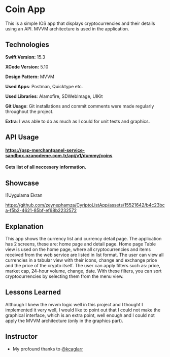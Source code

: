 
# Coin App

This is a simple IOS app that displays cryptocurrencies and their details using an API. MVVM architecture is used in the application.


## Technologies

**Swift Version:** 15.3

**XCode Version:** 5.10

**Design Pattern:** MVVM

**Used Apps**: Postman, Quicktype etc.

**Used Libraries**: Alamofire, SDWebImage, UIKit

**Git Usage**: Git installations and commit comments were made regularly throughout the project. 

**Extra**: I was able to do as much as I could for unit tests and graphics.


  
## API Usage

#### https://psp-merchantpanel-service-sandbox.ozanodeme.com.tr/api/v1/dummy/coins

#### Gets list of all neccesery information.



  
## Showcase

![Uygulama Ekran 

https://github.com/zeynephamza/CyriptoListApp/assets/15521642/b4c23bca-f5b2-4621-85bf-ef68b2232572

## Explanation

This app shows the currency list and currency detail page. The application has 2 screens, these are: home page and detail page.
Home page
Table view is used on the home page, where all cryptocurrencies and items received from the web service are listed in list format.
The user can view all currencies in a tabular view with their icons, change and exchange price and the price of the crypto itself.
The user can apply filters such as: price, market cap, 24-hour volume, change, date. With these filters, you can sort cryptocurrencies by selecting them from the menu view.

  
## Lessons Learned

Although I knew the mvvm logic well in this project and I thought I implemented it very well, I would like to point out that I could not make the graphical interface, which is an extra point, well enough and I could not apply the MVVM architecture (only in the graphics part).

  
## Instructor

- My profound thanks to [@kcaglarr](https://www.github.com/kcaglarr) 

  
